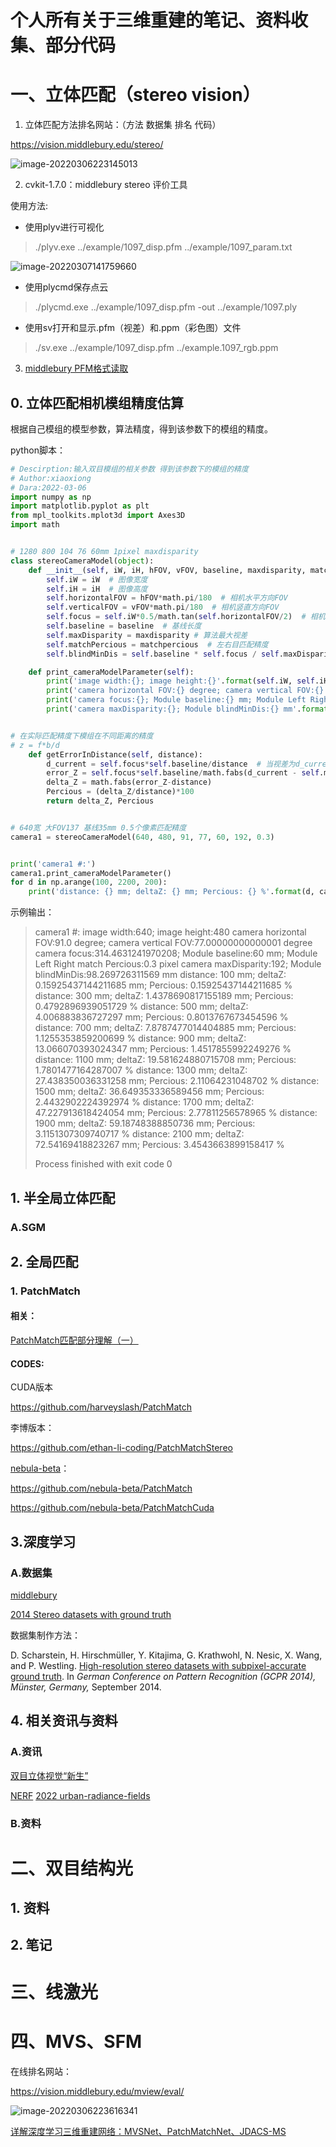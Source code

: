 # 个人所有关于三维重建的笔记、资料收集、部分代码

# 一、立体匹配（stereo vision）

1. 立体匹配方法排名网站：（方法 数据集 排名 代码）

https://vision.middlebury.edu/stereo/

![image-20220306223145013](readme.assets/image-20220306223145013.png)

2. cvkit-1.7.0：middlebury stereo 评价工具

使用方法:

* 使用plyv进行可视化

>./plyv.exe ../example/1097_disp.pfm ../example/1097_param.txt

![image-20220307141759660](readme.assets/image-20220307141759660.png)

* 使用plycmd保存点云

>./plycmd.exe ../example/1097_disp.pfm -out ../example/1097.ply

* 使用sv打开和显示.pfm（视差）和.ppm（彩色图）文件

> ./sv.exe ../example/1097_disp.pfm ../example.1097_rgb.ppm

3. [middlebury PFM格式读取](https://blog.csdn.net/weixin_44899143/article/details/89186891)

   



## 0. 立体匹配相机模组精度估算

根据自己模组的模型参数，算法精度，得到该参数下的模组的精度。

python脚本：

```python
# Descirption:输入双目模组的相关参数 得到该参数下的模组的精度
# Author:xiaoxiong
# Dara:2022-03-06
import numpy as np
import matplotlib.pyplot as plt
from mpl_toolkits.mplot3d import Axes3D
import math


# 1280 800 104 76 60mm 1pixel maxdisparity
class stereoCameraModel(object):
    def __init__(self, iW, iH, hFOV, vFOV, baseline, maxdisparity, matchpercious):
        self.iW = iW  # 图像宽度
        self.iH = iH  # 图像高度
        self.horizontalFOV = hFOV*math.pi/180  # 相机水平方向FOV
        self.verticalFOV = vFOV*math.pi/180  # 相机竖直方向FOV
        self.focus = self.iW*0.5/math.tan(self.horizontalFOV/2)  # 相机焦距
        self.baseline = baseline  # 基线长度
        self.maxDisparity = maxdisparity # 算法最大视差
        self.matchPercious = matchpercious  # 左右目匹配精度
        self.blindMinDis = self.baseline * self.focus / self.maxDisparity  # 可测最小距离

    def print_cameraModelParameter(self):
        print('image width:{}; image height:{}'.format(self.iW, self.iH))
        print('camera horizontal FOV:{} degree; camera vertical FOV:{} degree'.format(self.horizontalFOV*180/math.pi, self.verticalFOV*180/math.pi))
        print('camera focus:{}; Module baseline:{} mm; Module Left Right match Percious:{} pixel'.format(self.focus, self.baseline, self.matchPercious))
        print('camera maxDisparity:{}; Module blindMinDis:{} mm'.format(self.maxDisparity, self.blindMinDis))


# 在实际匹配精度下模组在不同距离的精度
# z = f*b/d
    def getErrorInDistance(self, distance):
        d_current = self.focus*self.baseline/distance  # 当视差为d_current有distance
        error_Z = self.focus*self.baseline/math.fabs(d_current - self.matchPercious)
        delta_Z = math.fabs(error_Z-distance)
        Percious = (delta_Z/distance)*100
        return delta_Z, Percious


# 640宽 大FOV137 基线35mm 0.5个像素匹配精度
camera1 = stereoCameraModel(640, 480, 91, 77, 60, 192, 0.3)


print('camera1 #:')
camera1.print_cameraModelParameter()
for d in np.arange(100, 2200, 200):
    print('distance: {} mm; deltaZ: {} mm; Percious: {} %'.format(d, camera1.getErrorInDistance(d)[0], camera1.getErrorInDistance(d)[1]))
```

示例输出：

>camera1 #:
>image width:640; image height:480
>camera horizontal FOV:91.0 degree; camera vertical FOV:77.00000000000001 degree
>camera focus:314.4631241970208; Module baseline:60 mm; Module Left Right match Percious:0.3 pixel
>camera maxDisparity:192; Module blindMinDis:98.269726311569 mm
>distance: 100 mm; deltaZ: 0.15925437144211685 mm; Percious: 0.15925437144211685 %
>distance: 300 mm; deltaZ: 1.4378690817155189 mm; Percious: 0.4792896939051729 %
>distance: 500 mm; deltaZ: 4.006883836727297 mm; Percious: 0.8013767673454596 %
>distance: 700 mm; deltaZ: 7.8787477014404885 mm; Percious: 1.1255353859200699 %
>distance: 900 mm; deltaZ: 13.066070393024347 mm; Percious: 1.4517855992249276 %
>distance: 1100 mm; deltaZ: 19.581624880715708 mm; Percious: 1.7801477164287007 %
>distance: 1300 mm; deltaZ: 27.438350036331258 mm; Percious: 2.11064231048702 %
>distance: 1500 mm; deltaZ: 36.649353336589456 mm; Percious: 2.4432902224392974 %
>distance: 1700 mm; deltaZ: 47.227913618424054 mm; Percious: 2.77811256578965 %
>distance: 1900 mm; deltaZ: 59.18748388850736 mm; Percious: 3.1151307309740717 %
>distance: 2100 mm; deltaZ: 72.54169418823267 mm; Percious: 3.4543663899158417 %
>
>Process finished with exit code 0

## 1. 半全局立体匹配

### A.SGM



## 2. 全局匹配

### 1. PatchMatch

#### 相关：

[PatchMatch匹配部分理解（一）](https://blog.csdn.net/roy_zhaoli/article/details/89065676)

#### CODES:

CUDA版本

https://github.com/harveyslash/PatchMatch

李博版本：

https://github.com/ethan-li-coding/PatchMatchStereo

[nebula-beta](https://github.com/nebula-beta)：

https://github.com/nebula-beta/PatchMatch

https://github.com/nebula-beta/PatchMatchCuda

## 3.深度学习

### A.数据集

[middlebury](https://vision.middlebury.edu/stereo/data/)

[2014 Stereo datasets with ground truth](https://vision.middlebury.edu/stereo/data/scenes2014/#description)

数据集制作方法：

 D. Scharstein, H. Hirschmüller, Y. Kitajima, G. Krathwohl, N. Nesic, X. Wang, and P. Westling. [High-resolution stereo datasets with subpixel-accurate ground truth](http://www.cs.middlebury.edu/~schar/papers/datasets-gcpr2014.pdf). In *German Conference on Pattern Recognition (GCPR 2014), Münster, Germany,* September 2014.

## 4. 相关资讯与资料

### A.资讯

[双目立体视觉“新生”](https://mp.weixin.qq.com/s/Yo1oy5GSu8cJTPeiPH1ESQ)

[NERF](https://blog.csdn.net/moxibingdao/article/details/126113422)
[2022 urban-radiance-fields](https://urban-radiance-fields.github.io/)
### B.资料



# 二、双目结构光

## 1. 资料



## 2. 笔记



# 三、线激光



# 四、MVS、SFM

在线排名网站：

https://vision.middlebury.edu/mview/eval/

![image-20220306223616341](readme.assets/image-20220306223616341.png)

[详解深度学习三维重建网络：MVSNet、PatchMatchNet、JDACS-MS](https://mp.weixin.qq.com/s/KSv4pk1sGVx1-vWQjW6HFg)




